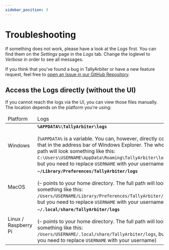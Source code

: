 ```yaml
---
sidebar_position: 3
---
```


# Troubleshooting
If something does not work, please have a look at the <i>Logs</i> first. You can find them on the <i>Settings</i> page in the <i>Logs</i> tab. Change the loglevel to <i>Verbose</i> in order to see all messages. 

If you think that you've found a bug in TallyArbiter or have a new feature request, feel free to [open an Issue in our GitHub Repository](https://github.com/josephdadams/TallyArbiter/issues/new/choose).

## Access the Logs directly (without the UI)
If you cannot reach the logs via the UI, you can view those files manually. The location depends on the platform you're using:
<table>
	<thead>
		<tr>
			<td>Platform</td>
			<td>Logs</td>
		</tr>
	</thead>
	<tbody>
		<tr>
			<td>Windows</td>
			<td><b><code>%APPDATA%\TallyArbiter\logs</code></b><br/><br/>(<code>%APPDATA%</code> is a variable. You can, however, directly copy that in the address bar of Windows Explorer. The whole path will look something like this: <code>C:\Users\USERNAME\AppData\Roaming\TallyArbiter\logs</code>, but you need to replace <code>USERNAME</code> with your username)</td>
		</tr>
		<tr>
			<td>MacOS</td>
			<td><b><code>&#126;/Library/Preferences/TallyArbiter/logs</code></b><br/><br/>(<code>&#126;</code> points to your home directory. The full path will look something like this: <code>/Users/USERNAME/Library/Preferences/TallyArbiter/logs</code>, but you need to replace <code>USERNAME</code> with your username)</td>
		</tr>
		<tr>
			<td>Linux / Raspberry Pi</td>
			<td><b><code>&#126;/.local/share/TallyArbiter/logs</code></b><br/><br/>(<code>&#126;</code> points to your home directory. The full path will look something like this: <code>/Users/USERNAME/.local/share/TallyArbiter/logs</code>, but you need to replace <code>USERNAME</code> with your username)</td>
		</tr>
	</tbody>
</table>